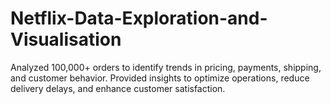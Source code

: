 # Netflix-Data-Exploration-and-Visualisation
Analyzed 100,000+ orders to identify trends in pricing, payments, shipping, and customer behavior. Provided insights to optimize operations, reduce delivery delays, and enhance customer satisfaction.
